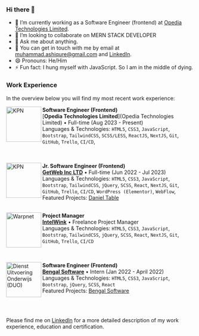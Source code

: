 ### Hi there 👋

- 🔭 I’m currently working as a Software Engineer (frontend) at [Opedia Technologies Limited](https://opediatech.com/).
- 👯 I’m looking to collaborate on MERN STACK DEVELOPER
- 💬 Ask me about anything.
- 💬 You can get in touch with me by email at [muhammad.ashiqure@gmail.com](mailto:muhammad.ashiqure@gmail.com) and [LinkedIn](https://www.linkedin.com/in/muhammadashiqurrahman/).
- 😄 Pronouns: He/Him
- ⚡ Fun fact: I hung myself with JavaScript. So I am in the middle of dying.

### Work Experience

In the overview below you will find my most recent work experience:

[<img align="left" height="94px" width="94px" alt="KPN" src="https://github.com/muhammadashiqurrahman/muhammadashiqurrahman/blob/main/images/opedia.jpg?raw=true"/>](https://opediatech.com/)

**Software Engineer (Frontend)** \
[**Opedia Technologies Limited**](Opedia Technologies Limited) • Full-time (Aug 2023 - Present) \
Languages & Technologies: `HTML5`, `CSS3`, `JavaScript`, `Bootstrap`, `TailwindCSS`, `SCSS/LESS`, `ReactJS`, `NextJS`, `Git`, `GitHub`, `Trello`, `CI/CD`, \
<br/>
<br/>

[<img align="left" height="94px" width="94px" alt="KPN" src="https://github.com/muhammadashiqurrahman/muhammadashiqurrahman/blob/main/images/getweb.jpg?raw=true"/>](https://www.getwebinc.com/)

**Jr. Software Engineer (Frontend)** \
[**GetWeb Inc LTD**](https://www.getwebinc.com/) • Full-time (Jun 2022 - Jul 2023) \
Languages & Technologies: `HTML5`, `CSS3`, `JavaScript`, `Bootstrap`, `TailwindCSS`, `jQuery`, `SCSS`, `React`, `NextJS`, `Git`, `GitHub`, `Trello`, `CI/CD`, `WordPress (Elementor)`, `WebFlow`, \
Featured Projects: [Daniel Table](https://muhammadashiqurrahman.github.io/daniel-table/)
<br/>
<br/>

[<img align="left" height="94px" width="94px" alt="Warpnet" src="https://github.com/muhammadashiqurrahman/muhammadashiqurrahman/blob/main/images/intelwink.png?raw=true"/>](https://intelwink.com/)

**Project Manager** \
[**IntelWink**](https://intelwink.com/) • Freelance Project Manager \
Languages & Technologies: `HTML5`, `CSS3`, `JavaScript`, `Bootstrap`, `TailwindCSS`, `jQuery`, `SCSS`, `React`, `NextJS`, `Git`, `GitHub`, `Trello`, `CI/CD` \
<br/>
<br/>

[<img align="left" height="94px" width="94px" alt="Dienst Uitvoering Onderwijs (DUO)" src="https://github.com/muhammadashiqurrahman/muhammadashiqurrahman/blob/main/images/bengalsoft.png?raw=true"/>](https://www.bengalsoftware.com/)

**Software Engineer (Frontend)** \
[**Bengal Software**](https://www.bengalsoftware.com/) • Intern (Jan 2022 - April 2022) \
Languages & Technologies: `HTML5`, `CSS3`, `JavaScript`, `Bootstrap`, `jQuery`, `SCSS`, `React` \
Featured Projects: [Bengal Software](https://www.bengalsoftware.com/)

<br/>
<br/>

Please find me on [LinkedIn](https://www.linkedin.com/in/muhammadashiqurrahman/) for a more detailed description of my work experience, education and certification.